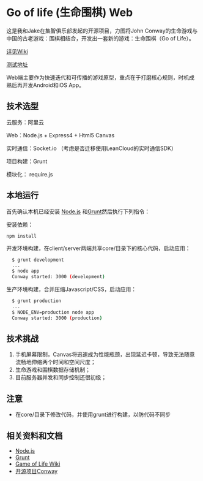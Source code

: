 # Go of life (生命围棋)  Web
这是我和Jake在集智俱乐部发起的开源项目，力图将John Conway的生命游戏与中国的古老游戏：围棋相结合，开发出一套新的游戏：生命围棋（Go of Life）。

[详见Wiki](http://wiki.swarma.net/index.php/%E7%94%9F%E5%91%BD%E6%B8%B8%E6%88%8F%E5%9B%B4%E6%A3%8B)

[测试地址](http://123.57.154.231:3000/)

Web端主要作为快速迭代和可传播的游戏原型，重点在于打磨核心规则，时机成熟后再开发Android和iOS App。

## 技术选型
云服务：阿里云

Web：Node.js + Express4 + Html5 Canvas

实时通信：Socket.io （考虑是否迁移使用LeanCloud的实时通信SDK）

项目构建：Grunt

模块化： require.js

## 本地运行

首先确认本机已经安装 [Node.js](http://nodejs.org/) 和[Grunt](http://www.gruntjs.net/)然后执行下列指令：

安装依赖：

```
npm install
```

开发环境构建，在client/server两端共享core/目录下的核心代码，启动应用：

``` bash
  $ grunt development
  ...
  $ node app
  Conway started: 3000 (development)
```

生产环境构建，合并压缩Javascript/CSS，启动应用：

``` bash
  $ grunt production
  ...
  $ NODE_ENV=production node app
  Conway started: 3000 (production)
```

## 技术挑战
1. 手机屏幕限制，Canvas将迅速成为性能瓶颈，出现延迟卡顿，导致无法随意流畅地伸缩两个时间和空间尺度；
2. 生命游戏和围棋数据存储机制；
3. 目前服务器并发和同步控制还很初级；


## 注意
* 在core/目录下修改代码，并使用grunt进行构建，以防代码不同步

## 相关资料和文档
* [Node.js](https://nodejs.org/en/)
* [Grunt](http://www.gruntjs.net/)
* [Game of Life Wiki](http://www.conwaylife.com/wiki/Conway%27s_Game_of_Life)
* [开源项目Conway](https://github.com/drewblaisdell/conway)
